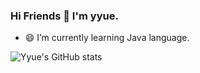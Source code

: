 ### Hi Friends 👋 I'm yyue.
- 😄 I’m currently learning Java language.


![Yyue's GitHub stats](https://github-readme-stats.vercel.app/api?username=yy0127-ai&show_icons=true&theme=transparent)

<!--
**yy0127-ai/yy0127-ai** is a ✨ _special_ ✨ repository because its `README.md` (this file) appears on your GitHub profile.

Here are some ideas to get you started:

- 🔭 I’m currently working on ...
- 🌱 I’m currently learning ...
- 👯 I’m looking to collaborate on ...
- 🤔 I’m looking for help with ...
- 💬 Ask me about ...
- 📫 How to reach me: ...
- 😄 Pronouns: ...
- ⚡ Fun fact: ...
-->
